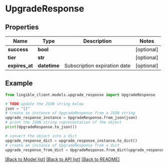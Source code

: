 # UpgradeResponse


## Properties

Name | Type | Description | Notes
------------ | ------------- | ------------- | -------------
**success** | **bool** |  | [optional]
**tier** | **str** |  | [optional]
**expires_at** | **datetime** | Subscription expiration date | [optional]

## Example

```python
from lingible_client.models.upgrade_response import UpgradeResponse

# TODO update the JSON string below
json = "{}"
# create an instance of UpgradeResponse from a JSON string
upgrade_response_instance = UpgradeResponse.from_json(json)
# print the JSON string representation of the object
print(UpgradeResponse.to_json())

# convert the object into a dict
upgrade_response_dict = upgrade_response_instance.to_dict()
# create an instance of UpgradeResponse from a dict
upgrade_response_from_dict = UpgradeResponse.from_dict(upgrade_response_dict)
```
[[Back to Model list]](../README.md#documentation-for-models) [[Back to API list]](../README.md#documentation-for-api-endpoints) [[Back to README]](../README.md)
